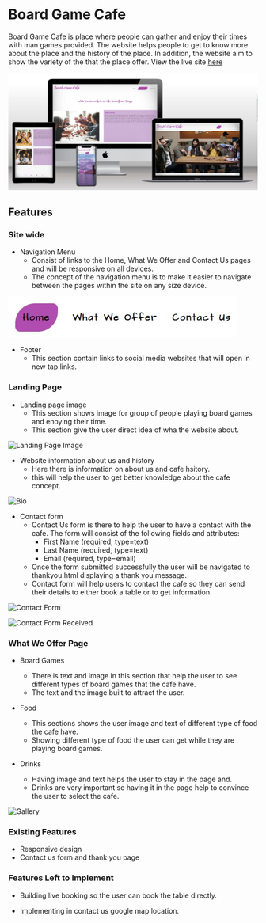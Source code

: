 # Board Game Cafe

Board Game Cafe is place where people can gather and enjoy their times with man games provided. The website helps people to get to know more about the place and the history of the place. In addition, the website aim to show the variety  of the that the place offer. View the live site [here](https://addas3.github.io/board-game-cafe/contact-us.html)

![Mockup](docs/readme_images/mockup.JPG)

## Features 

### Site wide
* Navigation Menu
    * Consist of links to the Home, What We Offer and Contact Us pages and will be responsive on all devices.
    * The concept of the navigation menu is to make it easier to navigate between the pages within the site on any size device. 

![Nav Menu](docs/readme_images/navigation_menu.JPG)
* Footer
    * This section contain links to social media websites that will open in new tap links.

### Landing Page
* Landing page image
    * This section shows image for group of people playing board games and enoying their time. 
    * This section give the user direct idea of wha the website about.    

 ![Landing Page Image]()
* Website information about us and history
    * Here there is information on about us and cafe hsitory.
    * this will help the user to get better knowledge about the cafe concept. 

![Bio]()  

* Contact form
    * Contact Us form is there to help the user to have a contact with the cafe. The form will consist of the following fields and attributes: 
        * First Name (required, type=text)
        * Last Name (required, type=text)
        * Email (required, type=email)
    * Once the form submitted successfully the user will be navigated to thankyou.html displaying a thank you message.
    * Contact form will help users to contact the cafe so they can send their details to either book a table or to get information.

![Contact Form]()

![Contact Form Received]()

### What We Offer Page
* Board Games
    * There is text and image in this section that help the user to see different types of board games that the cafe have.
    * The text and the image built to attract the user.

* Food
    * This sections shows the user image and text of different type of food the cafe have.
    * Showing different type of food the user can get while they are playing board games.

* Drinks
    * Having image and text helps the user to stay in the page and.
    * Drinks are very important so having it in the page help to convince the user to select the cafe.

![Gallery]()

### Existing Features

* Responsive design
* Contact us form and thank you page


### Features Left to Implement

* Building live booking so the user can book the table directly.

* Implementing in contact us google map location.
